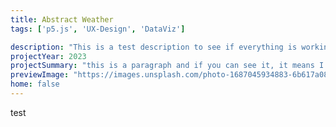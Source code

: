 ```yaml
---
title: Abstract Weather
tags: ['p5.js', 'UX-Design', 'DataViz']

description: "This is a test description to see if everything is working correctly"
projectYear: 2023
projectSummary: "this is a paragraph and if you can see it, it means I can render the long project descripton!"
previewImage: "https://images.unsplash.com/photo-1687045934883-6b617a084918?ixlib=rb-4.0.3&ixid=M3wxMjA3fDB8MHx0b3BpYy1mZWVkfDl8aVVJc25WdGpCMFl8fGVufDB8fHx8fA%3D%3D&auto=format&fit=crop&w=800&q=60"
home: false
---
```


test



